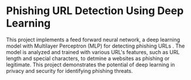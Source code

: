 # Phishing URL Detection Using Deep Learning
This project implements a feed forward neural network, a deep learning model with Multilayer Perceptron (MLP) for detecting  phishing URLs . The model is analyzed and trained with various URL's features, such as URL length and special characters, to detmine a  websites as phishing or legitimate. This project demonstrates the potential of deep learning in privacy and security for identifying phishing threats.
